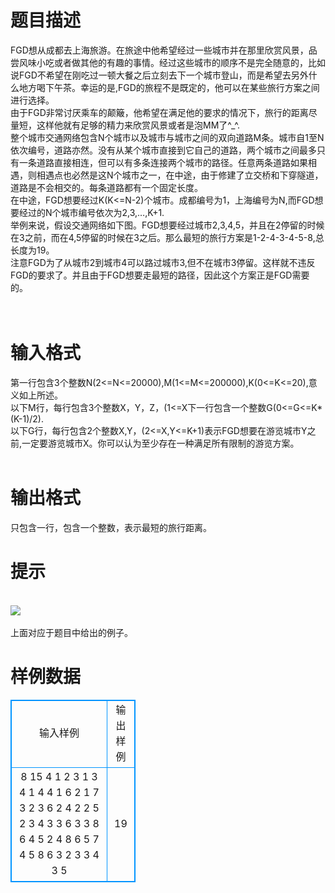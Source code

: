 # 

 
 # 题目描述 
<p>
FGD想从成都去上海旅游。在旅途中他希望经过一些城市并在那里欣赏风景，品尝风味小吃或者做其他的有趣的事情。经过这些城市的顺序不是完全随意的，比如说FGD不希望在刚吃过一顿大餐之后立刻去下一个城市登山，而是希望去另外什么地方喝下午茶。幸运的是,FGD的旅程不是既定的，他可以在某些旅行方案之间进行选择。<br>由于FGD非常讨厌乘车的颠簸，他希望在满足他的要求的情况下，旅行的距离尽量短，这样他就有足够的精力来欣赏风景或者是泡MM了^_^.<br>整个城市交通网络包含N个城市以及城市与城市之间的双向道路M条。城市自1至N依次编号，道路亦然。没有从某个城市直接到它自己的道路，两个城市之间最多只有一条道路直接相连，但可以有多条连接两个城市的路径。任意两条道路如果相遇，则相遇点也必然是这N个城市之一，在中途，由于修建了立交桥和下穿隧道，道路是不会相交的。每条道路都有一个固定长度。<br>在中途，FGD想要经过K(K<=N-2)个城市。成都编号为1，上海编号为N,而FGD想要经过的N个城市编号依次为2,3,…,K+1.<br>举例来说，假设交通网络如下图。FGD想要经过城市2,3,4,5，并且在2停留的时候在3之前，而在4,5停留的时候在3之后。那么最短的旅行方案是1-2-4-3-4-5-8,总长度为19。<br>注意FGD为了从城市2到城市4可以路过城市3,但不在城市3停留。这样就不违反FGD的要求了。并且由于FGD想要走最短的路径，因此这个方案正是FGD需要的。<br><br> <br></p> 

 
 # 输入格式 
<p>
第一行包含3个整数N(2<=N<=20000),M(1<=M<=200000),K(0<=K<=20),意义如上所述。<br>以下M行，每行包含3个整数X，Y，Z，(1<=X<Y<=N, 1<=Z=1000)表示城市X与Y之间有一条双向道路。你可以认为输入文件使得一定能自成都到上海以及任何FGD想要去的城市。<br>下一行包含一个整数G(0<=G<=K*(K-1)/2).<br>以下G行，每行包含2个整数X,Y，(2<=X,Y<=K+1)表示FGD想要在游览城市Y之前,一定要游览城市X。你可以认为至少存在一种满足所有限制的游览方案。<br><br></p> 

 
 # 输出格式 
<p>
只包含一行，包含一个整数，表示最短的旅行距离。<br></p> 

 
 # 提示 
<p>
<br><img border="0" src="/source/joyoi/tyvj-3555/img/aHR0cDovL3d3dy5qb3lvaS5jbi9wcm9ibGVtL3R5dmotMzU1NS9wcm9ibGVtc19pbWFnZXMvMjM5Ni8xMDk3LmpwZw==.jpg"><br><br>上面对应于题目中给出的例子。<br></p> 
# 样例数据
<style>
        table,table tr th, table tr td { border:1px solid #0094ff; }
        table { width: 200px; min-height: 25px; line-height: 25px; text-align: center; border-collapse: collapse;}   
    </style>
<table>
	<tr>
		<td>输入样例</td>
		<td>输出样例</td>
	</tr>
<tr><td>8 15 4
1 2 3
1 3 4
1 4 4
1 6 2
1 7 3
2 3 6
2 4 2
2 5 2
3 4 3
3 6 3
3 8 6
4 5 2
4 8 6
5 7 4
5 8 6
3
2 3
3 4
3 5

</td><td>
19

</td></tr></table>
